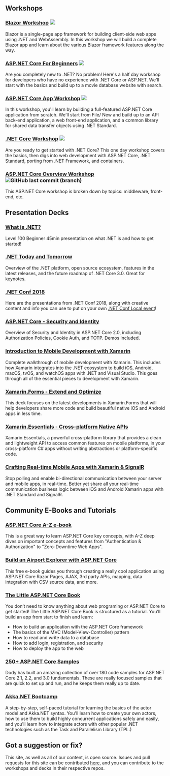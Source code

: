 ## Workshops

### [Blazor Workshop](https://github.com/dotnet-presentations/blazor-workshop/) ![](https://img.shields.io/github/last-commit/dotnet-presentations/blazor-workshop.svg?style=flat)

Blazor is a single-page app framework for building client-side web apps using .NET and WebAssembly. In this workshop we will build a complete Blazor app and learn about the various Blazor framework features along the way.

### [ASP.NET Core For Beginners](https://github.com/dotnet-presentations/aspnetcore-for-beginners) ![](https://img.shields.io/github/last-commit/dotnet-presentations/aspnetcore-for-beginners.svg?style=flat)

Are you completely new to .NET? No problem! Here's a half day workshop for developers who have no experience with .NET Core or ASP.NET. We'll start with the basics and build up to a movie database website with search.

### [ASP.NET Core App Workshop](https://github.com/dotnet-presentations/aspnetcore-app-workshop) ![](https://img.shields.io/github/last-commit/dotnet-presentations/aspnetcore-app-workshop.svg?style=flat)

In this workshop, you'll learn by building a full-featured ASP.NET Core application from scratch. We'll start from File/ New and build up to an API back-end application, a web front-end application, and a common library for shared data transfer objects using .NET Standard.

### [.NET Core Workshop](https://github.com/dotnet-presentations/dotnetcore-workshop) ![](https://img.shields.io/github/last-commit/dotnet-presentations/dotnetcore-workshop.svg?style=flat)

Are you ready to get started with .NET Core? This one day workshop covers the basics, then digs into web development with ASP.NET Core,
.NET Standard, porting from .NET Framework, and containers.

<!-- Commented out until updated
### [ASP.NET Core Authorization Workshop](https://github.com/blowdart/AspNetAuthorizationWorkshop) ![GitHub last commit (branch)](https://img.shields.io/github/last-commit/blowdart/AspNetAuthorizationWorkshop/master.svg)

A workshop for moving through the various new pieces in ASP.NET Core Authorization.
-->

### [ASP.NET Core Overview Workshop](https://github.com/dotnet-presentations/aspnetcore-workshop) ![GitHub last commit (branch)](https://img.shields.io/github/last-commit/dotnet-presentations/aspnetcore-concepts-workshop/master.svg)

This ASP.NET Core workshop is broken down by topics: middleware, front-end, etc.

## Presentation Decks

### [What is .NET?](https://github.com/dotnet-presentations/home/tree/master/.NET%20Intro)

Level 100 Beginner 45min presentation on what .NET is and how to get started!

### [.NET Today and Tomorrow](https://github.com/dotnet-presentations/home/tree/master/.NET%20Keynote)

Overview of the .NET platform, open source ecosystem, features in the latest releases, and the future roadmap of .NET Core 3.0. Great for keynotes.

### [.NET Conf 2018](https://github.com/dotnet-presentations/dotnetconf2018)
Here are the presentations from .NET Conf 2018, along with creative content and info you can use to put on your own [.NET Conf Local event](https://www.dotnetconf.net/local-events)!

### [ASP.NET Core - Security and Identity](https://github.com/dotnet-presentations/home/tree/master/Security/ASP.NET%20Core%202.0)

Overview of Security and Identity in ASP.NET Core 2.0, including Authorization Policies, Cookie Auth, and TOTP. Demos included.

### [Introduction to Mobile Development with Xamarin](https://github.com/dotnet-presentations/mobile/tree/master/Introduction%20to%20Mobile%20Development%20with%20Xamarin)
Complete walkthrough of mobile development with Xamarin. This includes how Xamarin integrates into the .NET ecosystem to build iOS, Android, macOS, tvOS, and watchOS apps with .NET and Visual Studio. This goes through all of the essential pieces to development with Xamarin.

### [Xamarin.Forms - Extend and Optimize](https://github.com/dotnet-presentations/mobile/tree/master/Xamarin.Forms%20-%20Extend%20and%20Optimize)

This deck focuses on the latest developments in Xamarin.Forms that will help developers share more code and build beautiful native iOS and Android apps in less time.

### [Xamarin.Essentials - Cross-platform Native APIs](https://github.com/dotnet-presentations/mobile/tree/master/Xamarin.Essentials)

Xamarin.Essentials, a powerful cross-platform library that provides a clean and lightweight API to access common features on mobile platforms, in your cross-platform C# apps without writing abstractions or platform-specific code.

### [Crafting Real-time Mobile Apps with Xamarin & SignalR](https://github.com/dotnet-presentations/xamarin/tree/master/SignalR-%20Real-time%20Communication%20for%20Xamarin)

Stop polling and enable bi-directional communication between your server and mobile apps, in real-time. Better yet share all your real-time communication business logic between iOS and Android Xamarin apps with .NET Standard and SignalR.

## Community E-Books and Tutorials

### [ASP.NET Core A-Z e-book](https://wakeupandcode.com/release-asp-net-core-a-z-ebook/)

This is a great way to learn ASP.NET Core key concepts, with A-Z deep dives on important concepts and features from "Authentication & Authorization" to "Zero-Downtime Web Apps".

### [Build an Airport Explorer with ASP.NET Core](https://www.jerriepelser.com/books/airport-explorer)

This free e-book guides you through creating a really cool application using ASP.NET Core Razor Pages, AJAX, 3rd party APIs, mapping, data integration with CSV source data, and more.

### [The Little ASP.NET Core Book](https://www.recaffeinate.co/book/)

You don’t need to know anything about web programing or ASP.NET Core to get started! The Little ASP.NET Core Book is structured as a tutorial. You’ll build an app from start to finish and learn:

- How to build an application with the ASP.NET Core framework
- The basics of the MVC (Model-View-Controller) pattern
- How to read and write data to a database
- How to add login, registration, and security
- How to deploy the app to the web

### [250+ ASP.NET Core Samples](https://github.com/dodyg/practical-aspnetcore)
Dody has built an amazing collection of over 180 code samples for ASP.NET Core 2.1, 2.2, and 3.0 fundamentals. These are really focused samples that are quick to set up and run, and he keeps them really up to date.

### [Akka.NET Bootcamp](https://github.com/petabridge/akka-bootcamp)
A step-by-step, self-paced tutorial for learning the basics of the actor model and Akka.NET syntax. You'll learn how to create your own actors, how to use them to build highly concurrent applications safely and easily, and you'll learn how to integrate actors with other popular .NET technologies such as the Task and Parallelism Library (TPL.)

## Got a suggestion or fix?
This site, as well as all of our content, is open source. Issues and pull requests for this site can be contributed [here](https://github.com/dotnet-presentations/dotnet-presentations.github.io), and you can contribute to the workshops and decks in their respective repos.
